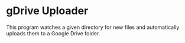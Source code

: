 # gDrive Uploader

This program watches a given directory for new files and automatically uploads
them to a Google Drive folder.
